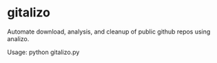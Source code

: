 # gitalizo
Automate download, analysis, and cleanup of public github repos using analizo.

Usage: python gitalizo.py <two-column csv of git repo ids and api urls>
